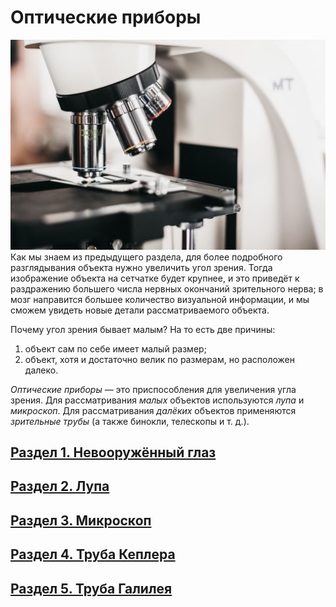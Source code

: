  # Оптические приборы
![10](/Photo/10.png)
Как мы знаем из предыдущего раздела, для более подробного разглядывания объекта нужно увеличить угол зрения. Тогда изображение объекта на сетчатке будет крупнее, и это приведёт к раздражению большего числа нервных окончаний зрительного нерва; в мозг направится большее количество визуальной информации, и мы сможем увидеть новые детали рассматриваемого объекта.

Почему угол зрения бывает малым? На то есть две причины:
1) объект сам по себе имеет малый размер;
2) объект, хотя и достаточно велик по размерам, но расположен далеко.

_Оптические приборы_ — это приспособления для увеличения угла зрения. Для рассматривания _малых_ объектов используются _лупа_ и _микроскоп_. Для рассматривания _далёких_ объектов применяются _зрительные трубы_ (а также бинокли, телескопы и т. д.).
## [Раздел 1. Невооружённый глаз](/Оптические%20приборы/Невооружённый%20глаз.md)
## [Раздел 2. Лупа](/Оптические%20приборы/Лупа.md)
## [Раздел 3. Микроскоп](/Оптические%20приборы/Микроскоп.md)
## [Раздел 4. Труба Кеплера](/Оптические%20приборы/Труба%20Кеплера.md)
## [Раздел 5. Труба Галилея](/Оптические%20приборы/Труба%20Галилея.md)
